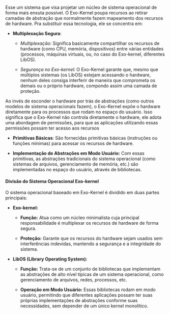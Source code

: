 Esse um sistema que visa projetar um núcleo de sistema operacional de forma mais enxuta possível. O Exo-Kernel poupa recursos ao retirar camadas de abstração que normalmente fazem mapeamento dos recursos de hardware. Pra substituir essa tecnologia, ele se concentra em:

- **Multiplexação Segura**:
	
	- *Multiplexação*: Significa basicamente compartilhar os recursos de hardware (como CPU, memória, dispositivos) entre várias entidades (processos, máquinas virtuais, ou, no caso do Exo-kernel, diferentes LibOS).
	
	- *Segurança no Exo-kernel*: O Exo-Kernel garante que, mesmo que múltiplos sistemas (os LibOS) estejam acessando o hardware, nenhum deles consiga interferir de maneira que comprometa os demais ou o próprio hardware, compondo assim uma camada de proteção.

Ao invés de esconder o hardware por trás de abstrações (como outros modelos de sistema operacionais fazem), o Exo-Kernel expõe o hardware diretamente para os processos que rodam no espaço do usuário. Isso significa que o Exo-Kernel não controla diretamente o hardware, ele adota uma abordagem de permissões, para que as aplicações utilizando essas permissões possam ter acesso aos recursos

- **Primitivas Básicas**: São fornecidas primitivas básicas (instruções ou funções mínimas) para acessar os recursos de hardware.

- **Implementação de Abstrações em Modo Usuário:** Com essas primitivas, as abstrações tradicionais do sistema operacional (como sistemas de arquivos, gerenciamento de memória, etc.) são implementadas no espaço do usuário, através de bibliotecas.

#### Divisão do Sistema Operacional Exo-kernel

O sistema operacional baseado em Exo-Kernel é dividido em duas partes principais:

- **Exo-kernel:**
    
    - **Função:** Atua como um núcleo minimalista cuja principal responsabilidade é multiplexar os recursos de hardware de forma segura.
        
    - **Proteção:** Garante que os recursos do hardware sejam usados sem interferências indevidas, mantendo a segurança e a integridade do sistema.
        
- **LibOS (Library Operating System):**
    
    - **Função:** Trata-se de um conjunto de bibliotecas que implementam as abstrações de alto nível típicas de um sistema operacional, como gerenciamento de arquivos, redes, processos, etc.
        
    - **Operação em Modo Usuário:** Essas bibliotecas rodam em modo usuário, permitindo que diferentes aplicações possam ter suas próprias implementações de abstrações conforme suas necessidades, sem depender de um único kernel monolítico.